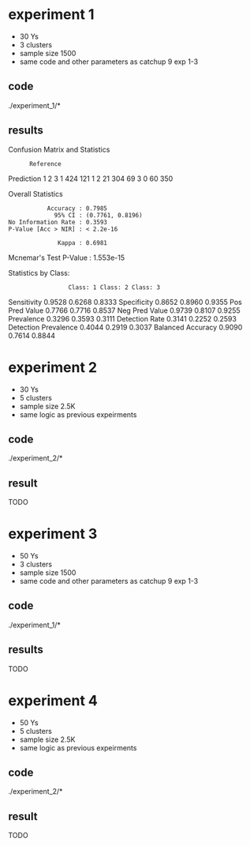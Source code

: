 # experiment 1

- 30 Ys
- 3 clusters
- sample size 1500
- same code and other parameters as catchup 9 exp 1-3

## code
./experiment_1/*

## results

Confusion Matrix and Statistics

          Reference
Prediction   1   2   3
         1 424 121   1
         2  21 304  69
         3   0  60 350

Overall Statistics
                                          
               Accuracy : 0.7985          
                 95% CI : (0.7761, 0.8196)
    No Information Rate : 0.3593          
    P-Value [Acc > NIR] : < 2.2e-16       
                                          
                  Kappa : 0.6981          
                                          
 Mcnemar's Test P-Value : 1.553e-15       

Statistics by Class:

                     Class: 1 Class: 2 Class: 3
Sensitivity            0.9528   0.6268   0.8333
Specificity            0.8652   0.8960   0.9355
Pos Pred Value         0.7766   0.7716   0.8537
Neg Pred Value         0.9739   0.8107   0.9255
Prevalence             0.3296   0.3593   0.3111
Detection Rate         0.3141   0.2252   0.2593
Detection Prevalence   0.4044   0.2919   0.3037
Balanced Accuracy      0.9090   0.7614   0.8844


# experiment 2

- 30 Ys
- 5 clusters 
- sample size 2.5K
- same logic as previous expeirments

## code
./experiment_2/*

## result
TODO

# experiment 3

- 50 Ys
- 3 clusters
- sample size 1500
- same code and other parameters as catchup 9 exp 1-3

## code
./experiment_1/*

## results
TODO


# experiment 4

- 50 Ys
- 5 clusters 
- sample size 2.5K
- same logic as previous expeirments

## code
./experiment_2/*

## result
TODO
